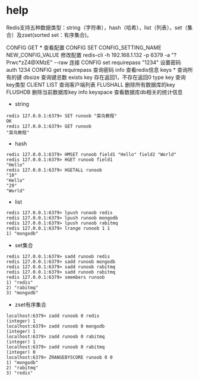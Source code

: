# help

Redis支持五种数据类型：string（字符串），hash（哈希），list（列表），set（集合）及zset(sorted set：有序集合)。

CONFIG GET *      查看配置
CONFIG SET CONFIG_SETTING_NAME NEW_CONFIG_VALUE     修改配置
redis-cli -h 192.168.1.132  -p 6379 -a "?Prwc*zZ4@XMzE" --raw      连接
CONFIG set requirepass "1234"        设置密码   
auth 1234
CONFIG get requirepass       查询密码
info   查看redis信息
keys * 查询所有的键
dbsize 查询键总数
exists key 存在返回1，不存在返回0
type key  查询key类型
CLIENT LIST 查询客户端列表
FLUSHALL 删除所有数据库的key
FLUSHDB  删除当前数据库key
info keyspace  查看数据库db相关的统计信息




- string
```
redis 127.0.0.1:6379> SET runoob "菜鸟教程"
OK
redis 127.0.0.1:6379> GET runoob
"菜鸟教程"
```

- hash
```
redis 127.0.0.1:6379> HMSET runoob field1 "Hello" field2 "World"
redis 127.0.0.1:6379> HGET runoob field1
"Hello"
redis 127.0.0.1:6379> HGETALL runoob 
"10"
"Hello"
"29"
"World"
```

- list
```
redis 127.0.0.1:6379> lpush runoob redis
redis 127.0.0.1:6379> lpush runoob mongodb
redis 127.0.0.1:6379> lpush runoob rabitmq
redis 127.0.0.1:6379> lrange runoob 1 1
1) "mongodb"
```

- set集合

```
redis 127.0.0.1:6379> sadd runoob redis
redis 127.0.0.1:6379> sadd runoob mongodb
redis 127.0.0.1:6379> sadd runoob rabitmq
redis 127.0.0.1:6379> sadd runoob rabitmq
redis 127.0.0.1:6379> smembers runoob
1) "redis"
2) "rabitmq"
3) "mongodb"
```



- zset有序集合
```
localhost:6379> zadd runoob 0 redis
(integer) 1
localhost:6379> zadd runoob 0 mongodb
(integer) 1
localhost:6379> zadd runoob 0 rabitmq
(integer) 1
localhost:6379> zadd runoob 0 rabitmq
(integer) 0
localhost:6379> ZRANGEBYSCORE runoob 0 0
1) "mongodb"
2) "rabitmq"
3) "redis"
```




